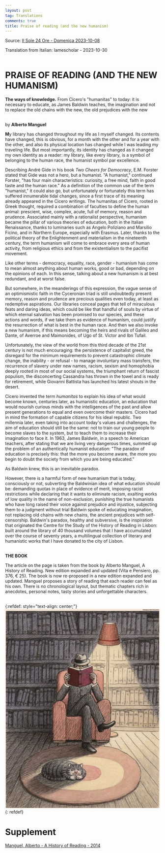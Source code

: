 ```yaml
---
layout: post
tag: Translations
comments: true
title: Praise of reading (and the new humanism)
---
```


Source: [Il Sole 24 Ore - Domenica 2023-10-08](https://disk.yandex.ru/i/BcgJGS7GkPoSpw)

Translation from Italian: lamescholar - 2023-10-30
<br><br>

# PRAISE OF READING (AND THE NEW HUMANISM)

**The ways of knowledge.** From Cicero's "humanitas" to today: it is necessary to educate, as James Baldwin teaches, the imagination and not to replace the old chains with the new, the old prejudices with the new
<br><br>

by **Alberto Manguel**

**M**y library has changed throughout my life as I myself changed. Its contents have changed, this is obvious, for a month with the other and for a year with the other, and also its physical location has changed while I was leading my traveling life. But most importantly, its identity has changed as it changed my own identity as a reader: my library, like every library, is a symbol of belonging to the human race, the humanist symbol par excellence.

Describing André Gide in his book *Two Cheers for Democracy*, E.M. Forster stated that Gide was not a hero, but a humanist. "A humanist," continued Forster, "has four main characteristics: curiosity, a free mind, faith in good taste and the human race." As a definition of the common use of the term "humanist," it could also go, but unfortunately or fortunately this term has suffered innumerable tidal changes, since a first trace of its meaning already appeared in the Cicero writings. The humanitas of Cicero, rooted in Greek thought, required a combination of faculties to define the human animal: prescient, wise, complex, acute, full of memory, reason and prudence. Associated mainly with a rationalist perspective, humanism became the pillar of various theories of education, both in the Italian Renaissance, thanks to luminaries such as Angelo Poliziano and Marsilio Ficino, and in Northern Europe, especially with Erasmus. Later, thanks to the political theory of the Enlightenment and materialism in the nineteenth century, the term humanism will come to embrace every area of human activity, from religious ethics and from the existentialism to the pacifist movement.

Like other terms - democracy, equality, race, gender - humanism has come to mean almost anything about human works, good or bad, depending on the opinions of each. In this sense, talking about a new humanism is at best redundant, and at worst false.

But somewhere, in the meanderings of this expression, the vague sense of an optimismistic faith in the Cyceronian triad is still undoubtedly present: memory, reason and prudence are precious qualities even today, at least as redemptive aspirations. Our libraries conceal pages that tell of miraculous feats and daring ideas, which could be like that handful of souls by virtue of which eternal salvation has been promised to our species, and these actions and words, if we take them as evidence of humanism, could justify the resurrection of what is best in the human race. And then we also invoke a new humanism, if this means becoming the heirs and rivals of Galileo and Dante, of Averroe and Maimonides, of Ugo of St. Victor and Ibn Tufail.

Unfortunately, the view of the world from this third decade of the 21st century is not much encouraging: the persistence of capitalist greed, the disregard for the minimum requirements to prevent catastrophic climate change, the inability - or refusal - to manage involuntary mass transfers, the recurrence of slavery under new names, racism, sexism and homophobia deeply rooted in most of our social systems, the triumphant return of fascist populism, the disconcerting Cassandra has thrown in the towel and is ready for retirement, while Giovanni Battista has launched his latest shouts in the desert.

Cicero invented the term *humanitas* to explain his idea of what would become known, centuries later, as humanistic education, an education that would nourish curious minds with the intelligences of the past and allow present generations to equal and even overcome their masters. Cicero had in mind the formation of capable citizens for his ideal republic. Two millennia later, even taking into account today's values and challenges, the aim of education should still be the same: not to train our young people to become slaves to the system, but to teach them to increase their imagination to face it. In 1963, James Baldwin, in a speech to American teachers, after stating that we are living very dangerous times, summed up the problem of an authentically humanist education: "The paradox of education is precisely this: that the more you become aware, the more you begin to doubt the society from which you are being educated."

As Baldwin knew, this is an inevitable paradox.

However, there is a harmful form of new humanism that is today, consciously or not, subverting the Baldwinian idea of what education should be: demanding quotas in place of evidence of merit, imposing racist restrictions while declaring that it wants to eliminate racism, exalting works of low quality in the name of non-exclusion, punishing the true humanists who have long raised their voice against prejudice and injustice, subjecting them to a judgment without trial Baldwin spoke of educating imagination, not replacing old chains with new chains, the ancient prejudices with self-censorship. Baldwin's paradox, healthy and subversive, is the inspiration that originated the Centre for the Study of the History of Reading in Lisbon: built around the library of 40 thousand volumes that I have accumulated over the course of seventy years, a multilingual collection of literary and humanistic works that I have donated to the city of Lisbon.
<br><br>

**THE BOOK**

The article on the page is taken from the book by Alberto Manguel, A History of Reading. New edition expanded and updated (Vita e Pensiero, pp. 376, € 25). The book is now re-proposed in a new edition expanded and updated. Manguel proposes a story of reading that each reader can feel as his own. There is no chronological layout, but thematic chapters rich in anecdotes, personal notes, tasty stories and unforgettable characters.
<br><br>

{:refdef: style="text-align: center;"}
![Elogio della lettura](/images/elogio-della-lettura.jpg)
{: refdef}
<br>

# Supplement

[Manguel, Alberto - A History of Reading - 2014](https://libgen.st/book/index.php?md5=E32485B1A2964E6B4E304165DDCF0570)